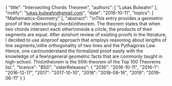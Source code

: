 {
    "title": "Intersecting Chords Theorem",
    "authors": [
        "Lukas Bulwahn"
    ],
    "notify": "lukas.bulwahn@gmail.com",
    "date": "2016-10-11",
    "topics": [
        "Mathematics-Geometry"
    ],
    "abstract": "\nThis entry provides a geometric proof of the intersecting chords\ntheorem. The theorem states that when two chords intersect each other\ninside a circle, the products of their segments are equal.  After a\nshort review of existing proofs in the literature, I decided to use a\nproof approach that employs reasoning about lengths of line segments,\nthe orthogonality of two lines and the Pythagoras Law. Hence, one can\nunderstand the formalized proof easily with the knowledge of a few\ngeneral geometric facts that are commonly taught in high-school.  This\ntheorem is the 55th theorem of the Top 100 Theorems list.",
    "licence": "BSD",
    "olderReleases": {
        "2016": "2016-10-11",
        "2016-1": "2016-12-17",
        "2017": "2017-10-10",
        "2018": "2018-08-16",
        "2019": "2019-06-11"
    }
}